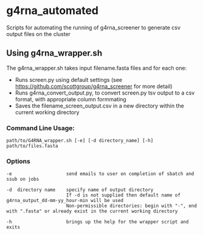 # g4rna_automated
Scripts for automating the running of g4rna_screener to generate csv output files on the cluster

## Using g4rna_wrapper.sh
The g4rna_wrapper.sh takes input filename.fasta files and for each one: 
* Runs screen.py using default settings (see https://github.com/scottgroup/g4rna_screener for more detail)
* Runs g4rna_convert_output.py, to convert screen.py tsv output to a csv format, with appropriate column formmating
* Saves the filename_screen_output.csv in a new directory within the current working directory

### Command Line Usage:
``` 
path/to/G4RNA_wrapper.sh [-e] [-d directory_name] [-h] path/to/files.fasta
```

### Options
```
-e                    send emails to user on completion of sbatch and ssub on jobs

-d  directory name    specify name of output directory
                      If -d is not supplied then default name of g4rna_output_dd-mm-yy_hour-min will be used
                      Non-permissible directories: begin with "-", end with ".fasta" or already exist in the current working directory
    
-h                    brings up the help for the wrapper script and exits
```
